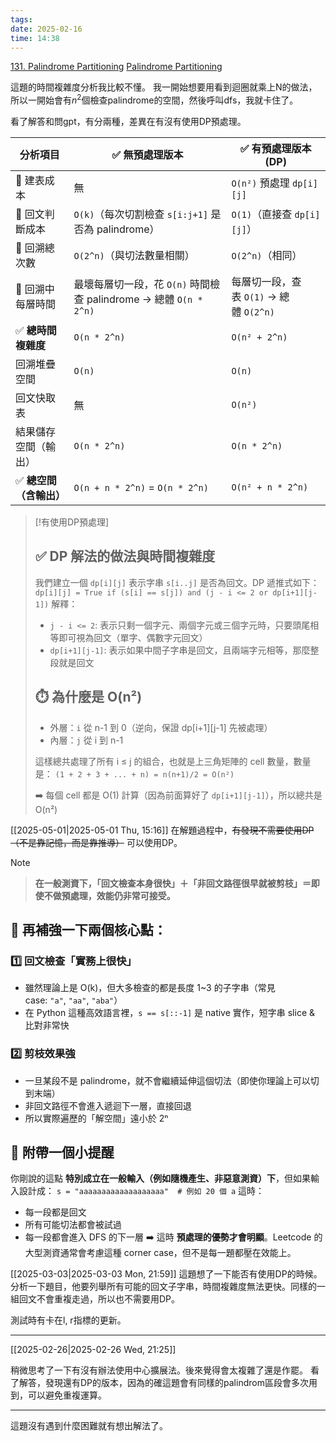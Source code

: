 ```yaml
---
tags: 
date: 2025-02-16
time: 14:38
---
```

[131. Palindrome Partitioning](https://leetcode.com/problems/palindrome-partitioning/)
[Palindrome Partitioning](https://neetcode.io/problems/palindrome-partitioning)

這題的時間複雜度分析我比較不懂。
我一開始想要用看到迴圈就乘上N的做法，所以一開始會有$n^2$個檢查palindrome的空間，然後呼叫dfs，我就卡住了。

看了解答和問gpt，有分兩種，差異在有沒有使用DP預處理。

| 分析項目         | ✅ 無預處理版本                                           | ✅ 有預處理版本 (DP)                     |
| ------------ | -------------------------------------------------- | --------------------------------- |
| 🔸 建表成本      | 無                                                  | `O(n²)` 預處理 `dp[i][j]`            |
| 🔸 回文判斷成本    | `O(k)`（每次切割檢查 `s[i:j+1]` 是否為 palindrome）           | `O(1)`（直接查 `dp[i][j]`）            |
| 🔸 回溯總次數     | `O(2^n)`（與切法數量相關）                                  | `O(2^n)`（相同）                      |
| 🔸 回溯中每層時間   | 最壞每層切一段，花 `O(n)` 時間檢查 palindrome → 總體 `O(n * 2^n)` | 每層切一段，查表 `O(1)` → 總體 `O(2^n)`     |
| ✅ **總時間複雜度** | `O(n * 2^n)`                                       | `O(n² + 2^n)`                     |
|回溯堆疊空間|`O(n)`|`O(n)`|
|回文快取表|無|`O(n²)`|
|結果儲存空間（輸出）|`O(n * 2^n)`|`O(n * 2^n)`|
|✅ **總空間（含輸出）**|`O(n + n * 2^n)` = `O(n * 2^n)`|`O(n² + n * 2^n)`|

> [!有使用DP預處理]
> ## ✅ DP 解法的做法與時間複雜度
> 我們建立一個 `dp[i][j]` 表示字串 `s[i..j]` 是否為回文。DP 遞推式如下：
> `dp[i][j] = True if (s[i] == s[j]) and (j - i <= 2 or dp[i+1][j-1])`
> 解釋：
> - `j - i <= 2`: 表示只剩一個字元、兩個字元或三個字元時，只要頭尾相等即可視為回文（單字、偶數字元回文）
> - `dp[i+1][j-1]`: 表示如果中間子字串是回文，且兩端字元相等，那麼整段就是回文
> 
> ## ⏱️ 為什麼是 O(n²)
> - 外層：`i` 從 n-1 到 0（逆向，保證 dp[i+1][j-1] 先被處理）
> - 內層：`j` 從 i 到 n-1
> 
> 這樣總共處理了所有 i ≤ j 的組合，也就是上三角矩陣的 cell 數量，數量是：
> `(1 + 2 + 3 + ... + n) = n(n+1)/2 = O(n²)`
> 
> ➡️ 每個 cell 都是 O(1) 計算（因為前面算好了 `dp[i+1][j-1]`），所以總共是 O(n²)

[[2025-05-01|2025-05-01 Thu, 15:16]]
在解題過程中，~~有發現不需要使用DP（不是靠記憶，而是靠推導）~~
可以使用DP。

> [!NOTE]
> > **在一般測資下，「回文檢查本身很快」＋「非回文路徑很早就被剪枝」＝即使不做預處理，效能仍非常可接受。**
> 
> ## 🔁 再補強一下兩個核心點：
> ### 1️⃣ 回文檢查「實務上很快」
> - 雖然理論上是 O(k)，但大多檢查的都是長度 1~3 的子字串（常見 case: `"a"`, `"aa"`, `"aba"`）
> - 在 Python 這種高效語言裡，`s == s[::-1]` 是 native 實作，短字串 slice & 比對非常快
> ### 2️⃣ 剪枝效果強
> - 一旦某段不是 palindrome，就不會繼續延伸這個切法（即使你理論上可以切到末端）
> - 非回文路徑不會進入遞迴下一層，直接回退
> - 所以實際遍歷的「解空間」遠小於 2ⁿ
> 
> ## 🎯 附帶一個小提醒
> 你剛說的這點 **特別成立在一般輸入（例如隨機產生、非惡意測資）下**，但如果輸入設計成：
> `s = "aaaaaaaaaaaaaaaaaaa"  # 例如 20 個 a`
> 這時：
> - 每一段都是回文
> - 所有可能切法都會被試過
> - 每一段都會進入 DFS 的下一層
> ➡️ 這時 **預處理的優勢才會明顯**。Leetcode 的大型測資通常會考慮這種 corner case，但不是每一題都壓在效能上。

[[2025-03-03|2025-03-03 Mon, 21:59]]
這題想了一下能否有使用DP的時候。分析一下題目，他要列舉所有可能的回文子字串，時間複雜度無法更快。同樣的一組回文不會重複走過，所以也不需要用DP。

測試時有卡在l, r指標的更新。

---

[[2025-02-26|2025-02-26 Wed, 21:25]]

稍微思考了一下有沒有辦法使用中心擴展法。後來覺得會太複雜了還是作罷。
看了解答，發現還有DP的版本，因為的確這題會有同樣的palindrom區段會多次用到，可以避免重複運算。

---

這題沒有遇到什麼困難就有想出解法了。